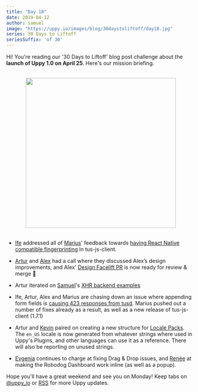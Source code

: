 ```yaml
---
title: "Day 18"
date: 2019-04-12
author: samuel
image: "https://uppy.io/images/blog/30daystoliftoff/day18.jpg"
series: 30 Days to Liftoff
seriesSuffix: 'of 30'
---
```


Hi! You're reading our '30 Days to Liftoff' blog post challenge about the **launch of Uppy 1.0 on April 25**. Here's our mission briefing.

<center><br /><img width="400" src="/images/blog/30daystoliftoff/day18.jpg"><br /><br /></center>

<!--more-->

- [Ife](https://github.com/ifedapoolarewaju) addressed all of [Marius](https://github.com/Acconut)' feedback towards [having React Native compatible fingerprinting](https://github.com/tus/tus-js-client/pull/73) in tus-js-client.

- [Artur](https://github.com/arturi) and [Alex](https://github.com/nqst) had a call where they discussed Alex’s design improvements, and Alex' [Design Facelift PR](https://github.com/transloadit/uppy/pull/1442) is now ready for review & merge :tada:

- Artur iterated on [Samuel](https://github.com/samuelayo)'s [XHR backend examples](https://github.com/transloadit/uppy/pull/1389)

- Ife, Artur, Alex and Marius are chasing down an issue where appending form fields is [causing 423 responses from tusd](https://github.com/tus/tusd/issues/259). Marius pushed out a number of fixes already as a result, as well as a new release of tus-js-client (1.7.1)

- Artur and [Kevin](https://github.com/tim-kos) paired on creating a new structure for [Locale Packs](https://github.com/transloadit/uppy/pull/1443). The `en_US` locale is now generated from whatever strings where used in Uppy's Plugins, and other languages can use it as a reference. There will also be reporting on unused strings.

- [Evgenia](https://github.com/lakesare) continues to charge at fixing Drag & Drop issues, and [Renée](https://github.com/goto-bus-stop) at making the Robodog Dashboard work inline (as well as a popup).

Hope you'll have a great weekend and see you on Monday! Keep tabs on [@uppy_io](https://twitter.com/uppy_io) or [RSS](https://uppy.io/atom.xml) for more Uppy updates.
